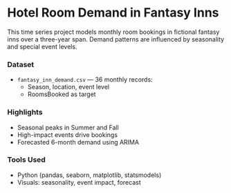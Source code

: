 # Hotel Room Demand in Fantasy Inns

This time series project models monthly room bookings in fictional fantasy inns over a three-year span. Demand patterns are influenced by seasonality and special event levels.

### Dataset

- `fantasy_inn_demand.csv` — 36 monthly records:
  - Season, location, event level
  - RoomsBooked as target

### Highlights

- Seasonal peaks in Summer and Fall
- High-impact events drive bookings
- Forecasted 6-month demand using ARIMA

### Tools Used

- Python (pandas, seaborn, matplotlib, statsmodels)
- Visuals: seasonality, event impact, forecast
